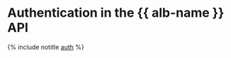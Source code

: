 # Authentication in the {{ alb-name }} API

{% include notitle [auth](../../_includes/authentication.md) %}